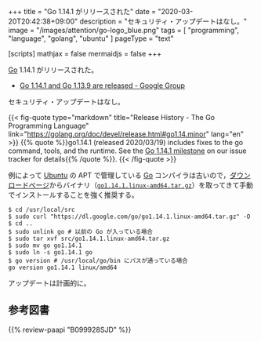 +++
title = "Go 1.14.1 がリリースされた"
date =  "2020-03-20T20:42:38+09:00"
description = "セキュリティ・アップデートはなし。"
image = "/images/attention/go-logo_blue.png"
tags  = [ "programming", "language", "golang", "ubuntu" ]
pageType = "text"

[scripts]
  mathjax = false
  mermaidjs = false
+++

[Go] 1.14.1 がリリースされた。

- [Go 1.14.1 and Go 1.13.9 are released - Google Group](https://groups.google.com/forum/#!topic/golang-announce/Ix2U_8WWmXo)

セキュリティ・アップデートはなし。

{{< fig-quote type="markdown" title="Release History - The Go Programming Language" link="https://golang.org/doc/devel/release.html#go1.14.minor" lang="en" >}}
{{% quote %}}go1.14.1 (released 2020/03/19) includes fixes to the go command, tools, and the runtime. See the [Go 1.14.1 milestone](https://github.com/golang/go/issues?q=milestone%3AGo1.14.1+label%3ACherryPickApproved) on our issue tracker for details{{% /quote %}}.
{{< /fig-quote >}}

例によって [Ubuntu] の APT で管理している [Go] コンパイラは古いので，[ダウンロードページ](https://golang.org/dl/ "Downloads - The Go Programming Language")からバイナリ（[`go1.14.1.linux-amd64.tar.gz`](https://dl.google.com/go/go1.14.1.linux-amd64.tar.gz)）を取ってきて手動でインストールすることを強く推奨する。

```text
$ cd /usr/local/src
$ sudo curl "https://dl.google.com/go/go1.14.1.linux-amd64.tar.gz" -O
$ cd ..
$ sudo unlink go # 以前の Go が入っている場合
$ sudo tar xvf src/go1.14.1.linux-amd64.tar.gz
$ sudo mv go go1.14.1
$ sudo ln -s go1.14.1 go
$ go version # /usr/local/go/bin にパスが通っている場合
go version go1.14.1 linux/amd64
```

アップデートは計画的に。

[Go]: https://go.dev/
[Go 言語]: https://golang.org/ "The Go Programming Language"
[Ubuntu]: https://www.ubuntu.com/ "The leading operating system for PCs, IoT devices, servers and the cloud | Ubuntu"

## 参考図書

{{% review-paapi "B099928SJD" %}} <!-- プログラミング言語Go -->
